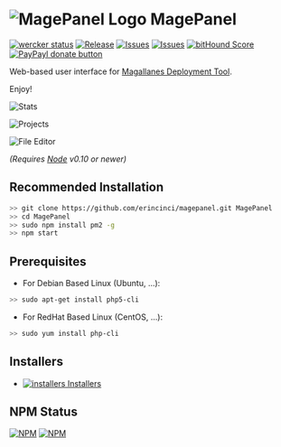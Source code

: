 # ![MagePanel Logo](http://s23.postimg.org/t7m6upgzb/magepanel.png) MagePanel #

[![wercker status](https://app.wercker.com/status/0e31f751a3c9100051d7624693b68a7d/s "wercker status")](https://app.wercker.com/project/bykey/0e31f751a3c9100051d7624693b68a7d)
[![Release](http://img.shields.io/github/release/erincinci/magepanel.svg)](https://github.com/erincinci/magepanel/releases)
[![Issues](http://img.shields.io/github/issues/erincinci/magepanel.svg)](https://github.com/erincinci/magepanel/issues?q=is%3Aopen)
[![Issues](http://img.shields.io/badge/license-GNU-red.svg)](https://github.com/erincinci/magepanel/blob/master/LICENSE)
[![bitHound Score](https://www.bithound.io/github/erincinci/magepanel/badges/score.svg)](https://www.bithound.io/github/erincinci/magepanel)
[![PayPayl donate button](https://img.shields.io/badge/paypal-donate-blue.svg)](https://www.paypal.com/cgi-bin/webscr?cmd=_s-xclick&hosted_button_id=SZ4A3B92ZF7LE "Donate once-off to MagePanel project using Paypal")

Web-based user interface for [Magallanes Deployment Tool](http://magephp.com/).

Enjoy!

![Stats](http://s13.postimg.org/ideg9k8vb/mage_stats.png)

![Projects](http://s13.postimg.org/l4xq067dz/mage_projects.png)

![File Editor](http://s13.postimg.org/hp5lqma5j/mage_fileedit.png)

*(Requires [Node](http://nodejs.org/) v0.10 or newer)*

## Recommended Installation ##

```bash
>> git clone https://github.com/erincinci/magepanel.git MagePanel
>> cd MagePanel
>> sudo npm install pm2 -g
>> npm start
```

## Prerequisites ##

- For Debian Based Linux (Ubuntu, ...):
```bash
>> sudo apt-get install php5-cli
```
- For RedHat Based Linux (CentOS, ...):
```bash
>> sudo yum install php-cli
```

## Installers ##

- [![installers](http://s11.postimg.org/e3jzqgcn3/installer.png) Installers](https://github.com/erincinci/magepanel/releases/latest)

## NPM Status

[![NPM](https://nodei.co/npm/magepanel.png?downloads=true&downloadRank=true&stars=true)](https://nodei.co/npm/magepanel/)
[![NPM](https://nodei.co/npm-dl/magepanel.png?height=3)](https://nodei.co/npm/magepanel/)
